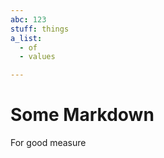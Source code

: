 ```yaml
---
abc: 123
stuff: things
a_list:
  - of
  - values

---
```







































# Some Markdown

For good measure





































